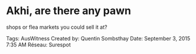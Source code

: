 # Akhi, are there any pawn
shops or flea markets you
could sell it at?

Tags: AusWitness
Created by: Quentin Sombsthay
Date: September 3, 2015 7:35 AM
Réseau: Surespot